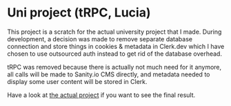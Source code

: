 # Uni project (tRPC, Lucia)

This project is a scratch for the actual university project that I made. During development, a decision was made to remove separate database connection and store things in cookies & metadata in Clerk.dev which I have chosen to use outsourced auth instead to get rid of the database overhead.

tRPC was removed because there is actually not much need for it anymore, all calls will be made to Sanity.io CMS directly, and metadata needed to display some user content will be stored in Clerk.

Have a look at [the actual project](https://github.com/razenization/university-project) if you want to see the final result.
